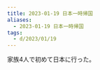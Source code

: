 ```yaml
---
title: 2023-01-19 日本一時帰国
aliases:
  - 2023-01-19 日本一時帰国
tags:
  - d/2023/01/19
---
```




家族4人で初めて日本に行った。

